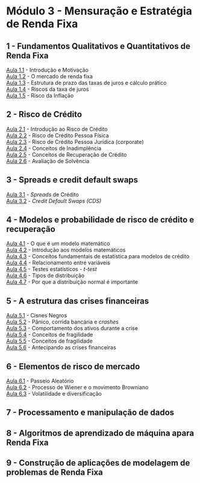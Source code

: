 # **Módulo 3** - Mensuração e Estratégia de Renda Fixa

## 1 - Fundamentos Qualitativos e Quantitativos de Renda Fixa
[Aula 1.1](https://www.youtube.com/watch?v=ucEqbSm3998) - Introdução e Motivação \
[Aula 1.2](https://www.youtube.com/watch?v=B9Iko4rLBTc) - O mercado de renda fixa \
[Aula 1.3](https://www.youtube.com/watch?v=g0TyipmQKJc) - Estrutura de prazo das taxas de juros e cálculo prático \
[Aula 1.4](https://www.youtube.com/watch?v=FUeUpwhL6Kg) - Riscos da taxa de juros \
[Aula 1.5](https://www.youtube.com/watch?v=EppsqsrF960) - Risco da Inflação

## 2 - Risco de Crédito
[Aula 2.1](https://www.youtube.com/watch?v=9uN4N2dMhrE) - Introdução ao Risco de Crédito \
[Aula 2.2](https://www.youtube.com/watch?v=WJWs0LQegT0) - Risco de Crédito Pessoa Física \
[Aula 2.3](https://www.youtube.com/watch?v=K2sU6AH1B5U) - Risco de Crédito Pessoa Jurídica (corporate) \
[Aula 2.4](https://www.youtube.com/watch?v=_bZNYgxrVRs) - Conceitos de Inadimplência \
[Aula 2.5](https://www.youtube.com/watch?v=VuCQkE6k5WY) - Conceitos de Recuperação de Crédito \
[Aula 2.6](https://www.youtube.com/watch?v=8nm_65SdfIw) - Avaliação de Solvência


## 3 - Spreads e credit default swaps
[Aula 3.1](https://www.youtube.com/watch?v=I_8dDD4DtsQ) - _Spreads_ de Crédito \
[Aula 3.2](https://www.youtube.com/watch?v=1O8OkGjsI2s) - _Credit_ _Default_ _Swaps_ _(CDS)_


## 4 - Modelos e probabilidade de risco de crédito e recuperação
[Aula 4.1](https://www.youtube.com/watch?v=hIkLkLX-qZo) - O que é um modelo matemático \
[Aula 4.2](https://www.youtube.com/watch?v=1hEPxRtZ614) - Introdução aos modelos matemáticos \
[Aula 4.3](https://www.youtube.com/watch?v=44vbPVsU5wQ) - Conceitos fundamentais de estatística para modelos de crédito \
[Aula 4.4](https://www.youtube.com/watch?v=_6gCuWgZBrA) - Relacionamento entre variáveis \
[Aula 4.5](https://www.youtube.com/watch?v=fmnIMkhnZyI) - Testes estatísticos - _t-test_ \
[Aula 4.6](https://www.youtube.com/watch?v=GZhRHSjCdz0) - Tipos de distribuição \
[Aula 4.7](https://www.youtube.com/watch?v=IeNyVFa6tDw) - Por que a distribuição normal é importante


## 5 - A estrutura das crises financeiras
[Aula 5.1](https://www.youtube.com/watch?v=86rMg5RCuZ4) - Cisnes Negros \
[Aula 5.2](https://www.youtube.com/watch?v=uDJumY9a61o) - Pânico, corrida bancária e _crashes_ \
[Aula 5.3](https://www.youtube.com/watch?v=A4l3wreP_Vw) - Comportamento dos ativos durante a crise \
[Aula 5.4](https://www.youtube.com/watch?v=gonSTnWNqVg) - Conceitos de fragilidade \
[Aula 5.5](https://www.youtube.com/watch?v=h2850FVyOrg) - Conceitos de fragilidade \
[Aula 5.6](https://www.youtube.com/watch?v=vT4qTfq_YZQ) - Antecipando as crises financeiras


## 6 - Elementos de risco de mercado
[Aula 6.1](https://www.youtube.com/watch?v=be06BnhCBpo) - Passeio Aleatório \
[Aula 6.2](https://www.youtube.com/watch?v=xI5JdmNA2OE) - Processo de Wiener e o movimento Browniano \
[Aula 6.3](https://www.youtube.com/watch?v=aAE1s_TbuEQ) - Volatilidade e diversificação

## 7 - Processamento e manipulação de dados

## 8 - Algoritmos de aprendizado de máquina apara Renda Fixa

## 9 - Construção de aplicações de modelagem de problemas de Renda Fixa